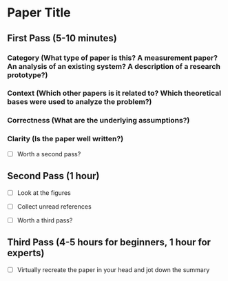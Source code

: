 # Paper Title

## First Pass (5-10 minutes)

### Category (What type of paper is this? A measurement paper? An analysis of an existing system? A description of a research prototype?)
### Context (Which other papers is it related to? Which theoretical bases were used to analyze the problem?)
### Correctness (What are the underlying assumptions?)
### Clarity (Is the paper well written?)

- [ ] Worth a second pass?

## Second Pass (1 hour)

- [ ] Look at the figures
- [ ] Collect unread references

- [ ] Worth a third pass?

## Third Pass (4-5 hours for beginners, 1 hour for experts)

- [ ] Virtually recreate the paper in your head and jot down the summary

